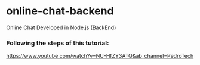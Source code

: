# online-chat-backend
Online Chat Developed in Node.js (BackEnd)

### Following the steps of this tutorial:
https://www.youtube.com/watch?v=NU-HfZY3ATQ&ab_channel=PedroTech